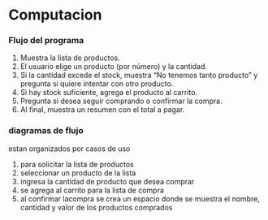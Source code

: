 # Computacion
### Flujo del programa
1. Muestra la lista de productos.
2. El usuario elige un producto (por número) y la cantidad.
3. Si la cantidad excede el stock, muestra “No tenemos tanto producto” y pregunta si quiere intentar con otro producto.
4. Si hay stock suficiente, agrega el producto al carrito.
5. Pregunta si desea seguir comprando o confirmar la compra.
6. Al final, muestra un resumen con el total a pagar.

### diagramas de flujo
estan organizados por casos de uso
1. para solicitar la lista de productos
2. seleccionar un producto de la lista
3. ingresa la cantidad de producto que desea comprar
4. se agrega al carrito para la lista de compra
5. al confirmar lacompra se crea un espacio donde se muestra el nombre, cantidad y valor de los productos comprados
